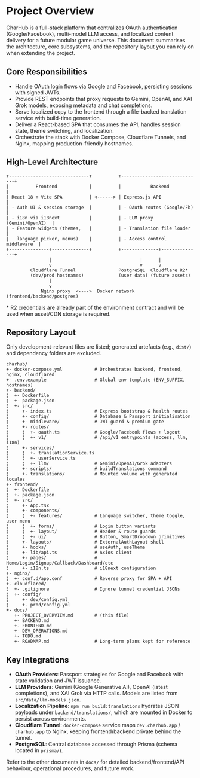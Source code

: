# Project Overview

CharHub is a full-stack platform that centralizes OAuth authentication (Google/Facebook), multi-model LLM access, and localized content delivery for a future modular game universe. This document summarises the architecture, core subsystems, and the repository layout you can rely on when extending the project.

## Core Responsibilities

- Handle OAuth login flows via Google and Facebook, persisting sessions with signed JWTs.
- Provide REST endpoints that proxy requests to Gemini, OpenAI, and XAI Grok models, exposing metadata and chat completions.
- Serve localized copy to the frontend through a file-backed translation service with build-time generation.
- Deliver a React-based SPA that consumes the API, handles session state, theme switching, and localization.
- Orchestrate the stack with Docker Compose, Cloudflare Tunnels, and Nginx, mapping production-friendly hostnames.

## High-Level Architecture

```
+------------------------------+          +------------------------------+
|          Frontend            |          |           Backend            |
| React 18 + Vite SPA          | <------> | Express.js API               |
| - Auth UI & session storage  |          | - OAuth routes (Google/Fb)   |
| - i18n via i18next           |          | - LLM proxy (Gemini/OpenAI)  |
| - Feature widgets (themes,   |          | - Translation file loader    |
|   language picker, menus)    |          | - Access control middleware  |
+---------------+--------------+          +-------+------+---------------+
                |                                 |      |
                v                                 v      v
         Cloudflare Tunnel                PostgreSQL  Cloudflare R2*
         (dev/prod hostnames)             (user data) (future assets)
                |
                v
             Nginx proxy  <---->  Docker network (frontend/backend/postgres)
```

\* R2 credentials are already part of the environment contract and will be used when asset/CDN storage is required.

## Repository Layout

Only development-relevant files are listed; generated artefacts (e.g., `dist/`) and dependency folders are excluded.

```
charhub/
+- docker-compose.yml            # Orchestrates backend, frontend, nginx, cloudflared
+- .env.example                  # Global env template (ENV_SUFFIX, hostnames)
+- backend/
¦  +- Dockerfile
¦  +- package.json
¦  +- src/
¦     +- index.ts                # Express bootstrap & health routes
¦     +- config/                 # Database & Passport initialisation
¦     +- middleware/             # JWT guard & premium gate
¦     +- routes/
¦     ¦  +- oauth.ts             # Google/Facebook flows + logout
¦     ¦  +- v1/                  # /api/v1 entrypoints (access, llm, i18n)
¦     +- services/
¦     ¦  +- translationService.ts
¦     ¦  +- userService.ts
¦     ¦  +- llm/                 # Gemini/OpenAI/Grok adapters
¦     +- scripts/                # buildTranslations command
¦     +- translations/           # Mounted volume with generated locales
+- frontend/
¦  +- Dockerfile
¦  +- package.json
¦  +- src/
¦     +- App.tsx
¦     +- components/
¦     ¦  +- features/            # Language switcher, theme toggle, user menu
¦     ¦  +- forms/               # Login button variants
¦     ¦  +- layout/              # Header & route guards
¦     ¦  +- ui/                  # Button, SmartDropdown primitives
¦     +- layouts/                # ExternalAuthLayout shell
¦     +- hooks/                  # useAuth, useTheme
¦     +- lib/api.ts              # Axios client
¦     +- pages/                  # Home/Login/Signup/Callback/Dashboard/etc
¦     +- i18n.ts                 # i18next configuration
+- nginx/
¦  +- conf.d/app.conf            # Reverse proxy for SPA + API
+- cloudflared/
¦  +- .gitignore                 # Ignore tunnel credential JSONs
¦  +- config/
¦     +- dev/config.yml
¦     +- prod/config.yml
+- docs/
   +- PROJECT_OVERVIEW.md        # (this file)
   +- BACKEND.md
   +- FRONTEND.md
   +- DEV_OPERATIONS.md
   +- TODO.md
   +- ROADMAP.md                 # Long-term plans kept for reference
```

## Key Integrations

- **OAuth Providers**: Passport strategies for Google and Facebook with state validation and JWT issuance.
- **LLM Providers**: Gemini (Google Generative AI), OpenAI (latest completions), and XAI Grok via HTTP calls. Models are listed from `src/data/llm-models.json`.
- **Localization Pipeline**: `npm run build:translations` hydrates JSON payloads under `backend/translations/`, which are mounted in Docker to persist across environments.
- **Cloudflare Tunnel**: `docker-compose` service maps `dev.charhub.app` / `charhub.app` to Nginx, keeping frontend/backend private behind the tunnel.
- **PostgreSQL**: Central database accessed through Prisma (schema located in `prisma/`).

Refer to the other documents in `docs/` for detailed backend/frontend/API behaviour, operational procedures, and future work.